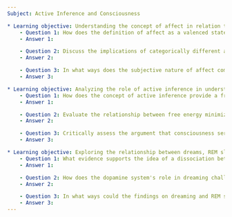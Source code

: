 ```yaml
---
Subject: Active Inference and Consciousness

* Learning objective: Understanding the concept of affect in relation to consciousness.
    - Question 1: How does the definition of affect as a valenced state challenge traditional views of emotional experiences in psychological literature?
    - Answer 1: 

    - Question 2: Discuss the implications of categorically different affects on cognitive processing and decision-making in uncertain environments.
    - Answer 2: 

    - Question 3: In what ways does the subjective nature of affect complicate the objective study of consciousness in cognitive neuroscience?
    - Answer 3: 

* Learning objective: Analyzing the role of active inference in understanding consciousness.
    - Question 1: How does the concept of active inference provide a framework for understanding the prioritization of needs in conscious experience?
    - Answer 1: 

    - Question 2: Evaluate the relationship between free energy minimization and conscious experience in the context of decision-making.
    - Answer 2: 

    - Question 3: Critically assess the argument that consciousness serves as a relevance filter in the active inference model.
    - Answer 3: 

* Learning objective: Exploring the relationship between dreams, REM sleep, and consciousness.
    - Question 1: What evidence supports the idea of a dissociation between dreaming and REM sleep, and what implications does this have for understanding the function of dreams?
    - Answer 1: 

    - Question 2: How does the dopamine system's role in dreaming challenge traditional views of dream content and its psychological significance?
    - Answer 2: 

    - Question 3: In what ways could the findings on dreaming and REM sleep inform our understanding of consciousness in self-organizing systems?
    - Answer 3: 
---
```

